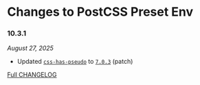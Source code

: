 # Changes to PostCSS Preset Env

### 10.3.1

_August 27, 2025_

- Updated [`css-has-pseudo`](https://github.com/csstools/postcss-plugins/tree/main/plugins/css-has-pseudo) to [`7.0.3`](https://github.com/csstools/postcss-plugins/tree/main/plugins/css-has-pseudo/CHANGELOG.md#703) (patch)

[Full CHANGELOG](https://github.com/csstools/postcss-plugins/tree/main/plugin-packs/postcss-preset-env/CHANGELOG.md)

